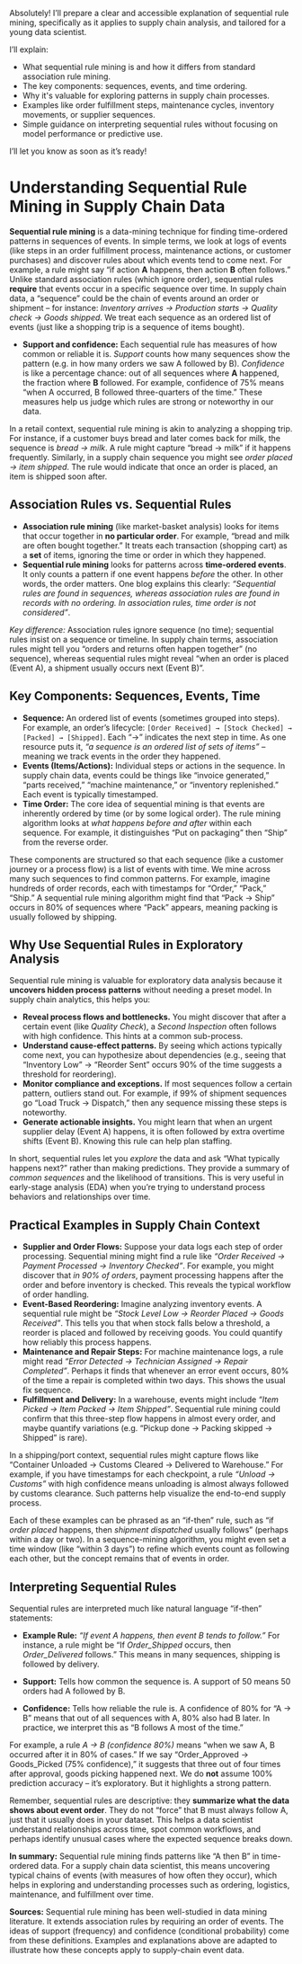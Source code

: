 Absolutely! I’ll prepare a clear and accessible explanation of sequential rule mining, specifically as it applies to supply chain analysis, and tailored for a young data scientist.

I’ll explain:

* What sequential rule mining is and how it differs from standard association rule mining.
* The key components: sequences, events, and time ordering.
* Why it's valuable for exploring patterns in supply chain processes.
* Examples like order fulfillment steps, maintenance cycles, inventory movements, or supplier sequences.
* Simple guidance on interpreting sequential rules without focusing on model performance or predictive use.

I’ll let you know as soon as it’s ready!


# Understanding Sequential Rule Mining in Supply Chain Data

**Sequential rule mining** is a data-mining technique for finding time-ordered patterns in sequences of events. In simple terms, we look at logs of events (like steps in an order fulfillment process, maintenance actions, or customer purchases) and discover rules about which events tend to come next. For example, a rule might say “if action **A** happens, then action **B** often follows.” Unlike standard association rules (which ignore order), sequential rules **require** that events occur in a specific sequence over time. In supply chain data, a “sequence” could be the chain of events around an order or shipment – for instance: *Inventory arrives → Production starts → Quality check → Goods shipped*. We treat each sequence as an ordered list of events (just like a shopping trip is a sequence of items bought).

* **Support and confidence:** Each sequential rule has measures of how common or reliable it is. *Support* counts how many sequences show the pattern (e.g. in how many orders we saw A followed by B). *Confidence* is like a percentage chance: out of all sequences where **A** happened, the fraction where **B** followed. For example, confidence of 75% means “when A occurred, B followed three-quarters of the time.” These measures help us judge which rules are strong or noteworthy in our data.

&#x20;In a retail context, sequential rule mining is akin to analyzing a shopping trip. For instance, if a customer buys bread and later comes back for milk, the sequence is *bread → milk*. A rule might capture “bread → milk” if it happens frequently. Similarly, in a supply chain sequence you might see *order placed → item shipped*. The rule would indicate that once an order is placed, an item is shipped soon after.

## Association Rules vs. Sequential Rules

* **Association rule mining** (like market-basket analysis) looks for items that occur together in **no particular order**. For example, “bread and milk are often bought together.” It treats each transaction (shopping cart) as a **set** of items, ignoring the time or order in which they happened.
* **Sequential rule mining** looks for patterns across **time-ordered events**. It only counts a pattern if one event happens *before* the other. In other words, the order matters. One blog explains this clearly: *“Sequential rules are found in sequences, whereas association rules are found in records with no ordering.  In association rules, time order is not considered”*.

*Key difference:* Association rules ignore sequence (no time); sequential rules insist on a sequence or timeline. In supply chain terms, association rules might tell you “orders and returns often happen together” (no sequence), whereas sequential rules might reveal “when an order is placed (Event A), a shipment usually occurs next (Event B)”.

## Key Components: Sequences, Events, Time

* **Sequence:** An ordered list of events (sometimes grouped into steps). For example, an order’s lifecycle: `[Order Received] → [Stock Checked] → [Packed] → [Shipped]`. Each “→” indicates the next step in time. As one resource puts it, *“a sequence is an ordered list of sets of items”* – meaning we track events in the order they happened.
* **Events (Items/Actions):** Individual steps or actions in the sequence. In supply chain data, events could be things like “invoice generated,” “parts received,” “machine maintenance,” or “inventory replenished.” Each event is typically timestamped.
* **Time Order:** The core idea of sequential mining is that events are inherently ordered by time (or by some logical order). The rule mining algorithm looks at *what happens before and after* within each sequence. For example, it distinguishes “Put on packaging” then “Ship” from the reverse order.

These components are structured so that each sequence (like a customer journey or a process flow) is a list of events with time. We mine across many such sequences to find common patterns. For example, imagine hundreds of order records, each with timestamps for “Order,” “Pack,” “Ship.” A sequential rule mining algorithm might find that “Pack → Ship” occurs in 80% of sequences where “Pack” appears, meaning packing is usually followed by shipping.

## Why Use Sequential Rules in Exploratory Analysis

Sequential rule mining is valuable for exploratory data analysis because it **uncovers hidden process patterns** without needing a preset model. In supply chain analytics, this helps you:

* **Reveal process flows and bottlenecks.** You might discover that after a certain event (like *Quality Check*), a *Second Inspection* often follows with high confidence. This hints at a common sub-process.
* **Understand cause-effect patterns.** By seeing which actions typically come next, you can hypothesize about dependencies (e.g., seeing that “Inventory Low” → “Reorder Sent” occurs 90% of the time suggests a threshold for reordering).
* **Monitor compliance and exceptions.** If most sequences follow a certain pattern, outliers stand out. For example, if 99% of shipment sequences go “Load Truck → Dispatch,” then any sequence missing these steps is noteworthy.
* **Generate actionable insights.** You might learn that when an urgent supplier delay (Event A) happens, it is often followed by extra overtime shifts (Event B). Knowing this rule can help plan staffing.

In short, sequential rules let you *explore* the data and ask “What typically happens next?” rather than making predictions. They provide a summary of *common sequences* and the likelihood of transitions. This is very useful in early-stage analysis (EDA) when you’re trying to understand process behaviors and relationships over time.

## Practical Examples in Supply Chain Context

* **Supplier and Order Flows:** Suppose your data logs each step of order processing. Sequential mining might find a rule like *“Order Received → Payment Processed → Inventory Checked”*. For example, you might discover that *in 90% of orders*, payment processing happens after the order and before inventory is checked. This reveals the typical workflow of order handling.
* **Event-Based Reordering:** Imagine analyzing inventory events. A sequential rule might be *“Stock Level Low → Reorder Placed → Goods Received”*. This tells you that when stock falls below a threshold, a reorder is placed and followed by receiving goods. You could quantify how reliably this process happens.
* **Maintenance and Repair Steps:** For machine maintenance logs, a rule might read *“Error Detected → Technician Assigned → Repair Completed”*. Perhaps it finds that whenever an error event occurs, 80% of the time a repair is completed within two days. This shows the usual fix sequence.
* **Fulfillment and Delivery:** In a warehouse, events might include *“Item Picked → Item Packed → Item Shipped”*. Sequential rule mining could confirm that this three-step flow happens in almost every order, and maybe quantify variations (e.g. “Pickup done → Packing skipped → Shipped” is rare).

In a shipping/port context, sequential rules might capture flows like “Container Unloaded → Customs Cleared → Delivered to Warehouse.” For example, if you have timestamps for each checkpoint, a rule *“Unload → Customs”* with high confidence means unloading is almost always followed by customs clearance. Such patterns help visualize the end-to-end supply process.

Each of these examples can be phrased as an “if-then” rule, such as “if *order placed* happens, then *shipment dispatched* usually follows” (perhaps within a day or two). In a sequence-mining algorithm, you might even set a time window (like “within 3 days”) to refine which events count as following each other, but the concept remains that of events in order.

## Interpreting Sequential Rules

Sequential rules are interpreted much like natural language “if-then” statements:

* **Example Rule:** *“If event A happens, then event B tends to follow.”*
  For instance, a rule might be “If *Order\_Shipped* occurs, then *Order\_Delivered* follows.” This means in many sequences, shipping is followed by delivery.

* **Support:** Tells how common the sequence is. A support of 50 means 50 orders had A followed by B.

* **Confidence:** Tells how reliable the rule is. A confidence of 80% for “A → B” means that out of all sequences with A, 80% also had B later. In practice, we interpret this as “B follows A most of the time.”

For example, a rule *A → B (confidence 80%)* means “when we saw A, B occurred after it in 80% of cases.” If we say “Order\_Approved → Goods\_Picked (75% confidence),” it suggests that three out of four times after approval, goods picking happened next. We do **not** assume 100% prediction accuracy – it’s exploratory. But it highlights a strong pattern.

Remember, sequential rules are descriptive: they **summarize what the data shows about event order**. They do not “force” that B must always follow A, just that it usually does in your dataset. This helps a data scientist understand relationships across time, spot common workflows, and perhaps identify unusual cases where the expected sequence breaks down.

**In summary:** Sequential rule mining finds patterns like “A then B” in time-ordered data. For a supply chain data scientist, this means uncovering typical chains of events (with measures of how often they occur), which helps in exploring and understanding processes such as ordering, logistics, maintenance, and fulfillment over time.

**Sources:** Sequential rule mining has been well-studied in data mining literature. It extends association rules by requiring an order of events. The ideas of support (frequency) and confidence (conditional probability) come from these definitions. Examples and explanations above are adapted to illustrate how these concepts apply to supply-chain event data.
